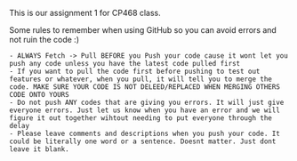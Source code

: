 This is our assignment 1 for CP468 class. 

Some rules to remember when using GitHub so you can avoid errors and not ruin the code :) 

    - ALWAYS Fetch -> Pull BEFORE you Push your code cause it wont let you push any code unless you have the latest code pulled first 
    - If you want to pull the code first before pushing to test out features or whatever, when you pull, it will tell you to merge the code. MAKE SURE YOUR CODE IS NOT DELEED/REPLACED WHEN MERGING OTHERS CODE ONTO YOURS 
    - Do not push ANY codes that are giving you errors. It will just give everyone errors. Just let us know when you have an error and we will figure it out together wihtout needing to put everyone through the delay 
    - Please leave comments and descriptions when you push your code. It could be literally one word or a sentence. Doesnt matter. Just dont leave it blank.